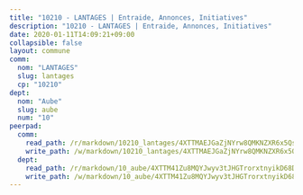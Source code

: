 ```yaml
---
title: "10210 - LANTAGES | Entraide, Annonces, Initiatives"
description: "10210 - LANTAGES | Entraide, Annonces, Initiatives"
date: 2020-01-11T14:09:21+09:00
collapsible: false
layout: commune
comm:
  nom: "LANTAGES"
  slug: lantages
  cp: "10210"
dept:
  nom: "Aube"
  slug: aube
  num: "10"
peerpad:
  comm:
    read_path: /r/markdown/10210_lantages/4XTTMAEJGaZjNYrw8QMKNZXR6x5QsH7jwQVZ5BZKygasPAzmE
    write_path: /w/markdown/10210_lantages/4XTTMAEJGaZjNYrw8QMKNZXR6x5QsH7jwQVZ5BZKygasPAzmE-K3TgUx2ekj9Amxa9hNy5FnMpRqf1r3i2n6huSuW4jNb8YiJHa1Jcn7QpKjkz95wd5wFXufnNa6bcaapb4sKM3Uc9VnpKNCqrtV8VuRvE7cttj6ZJ2N4stDeaVdchL9Zd51GErwFv
  dept:
    read_path: /r/markdown/10_aube/4XTTM41Zu8MQYJwyv3tJHGTrorxtnyikD68DsVemyiZk3ThMz
    write_path: /w/markdown/10_aube/4XTTM41Zu8MQYJwyv3tJHGTrorxtnyikD68DsVemyiZk3ThMz-K3TgTmGUJaeXhcyrKr3gXoqmq82GkfYoTwSCbr39jXo2qoiz4eMZ1zWf94tEK8PkgCEQwZ6j878iec7q7nyW22BbTVtKr2C3mJwkjMoqhPxRA9brvyfx2cZBiMVgJntTtrf7GrDW
---
```


